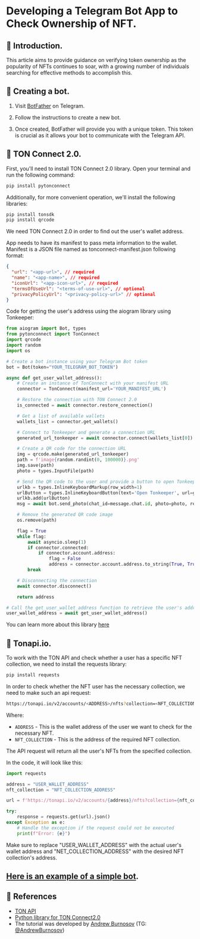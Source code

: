 # Developing a Telegram Bot App to Check Ownership of NFT.

## 👋 Introduction.

This article aims to provide guidance on verifying token ownership as the popularity of NFTs continues to soar, with a growing number of individuals searching for effective methods to accomplish this.

## 🤖 Creating a bot.

1.  Visit [BotFather](https://t.me/BotFather) on Telegram.

2.  Follow the instructions to create a new bot.

3.  Once created, BotFather will provide you with a unique token. This token is crucial as it allows your bot to communicate with the Telegram API.

## 🐍 TON Connect 2.0.

First, you'll need to install TON Connect 2.0 library. Open your terminal and run the following command:

```bash
pip install pytonconnect
```

Additionally, for more convenient operation, we'll install the following libraries:

```bash
pip install tonsdk
pip install qrcode
```

We need TON Connect 2.0 in order to find out the user's wallet address.

App needs to have its manifest to pass meta information to the wallet. Manifest is a JSON file named as tonconnect-manifest.json following format:

```json
{
  "url": "<app-url>", // required
  "name": "<app-name>", // required
  "iconUrl": "<app-icon-url>", // required
  "termsOfUseUrl": "<terms-of-use-url>", // optional
  "privacyPolicyUrl": "<privacy-policy-url>" // optional
}
```

Code for getting the user's address using the aiogram library using Tonkeeper:

```python
from aiogram import Bot, types
from pytonconnect import TonConnect
import qrcode
import random
import os

# Create a bot instance using your Telegram Bot token
bot = Bot(token="YOUR_TELEGRAM_BOT_TOKEN")

async def get_user_wallet_address():
    # Create an instance of TonConnect with your manifest URL
    connector = TonConnect(manifest_url='YOUR_MANIFEST_URL')

    # Restore the connection with TON Connect 2.0
    is_connected = await connector.restore_connection()

    # Get a list of available wallets
    wallets_list = connector.get_wallets()

    # Connect to Tonkeeper and generate a connection URL
    generated_url_tonkeeper = await connector.connect(wallets_list[0])

    # Create a QR code for the connection URL
    img = qrcode.make(generated_url_tonkeeper)
    path = f'image{random.randint(0, 100000)}.png'
    img.save(path)
    photo = types.InputFile(path)

    # Send the QR code to the user and provide a button to open Tonkeeper
    urlkb = types.InlineKeyboardMarkup(row_width=1)
    urlButton = types.InlineKeyboardButton(text='Open Tonkeeper', url=generated_url_tonkeeper)
    urlkb.add(urlButton)
    msg = await bot.send_photo(chat_id=message.chat.id, photo=photo, reply_markup=urlkb)

    # Remove the generated QR code image
    os.remove(path)

    flag = True
    while flag:
        await asyncio.sleep(1)
        if connector.connected:
            if connector.account.address:
                flag = False
                address = connector.account.address.to_string(True, True, True)
        break

    # Disconnecting the connection
    await connector.disconnect()

    return address

# Call the get_user_wallet_address function to retrieve the user's address
user_wallet_address = await get_user_wallet_address()
```

You can learn more about this library [here](https://github.com/XaBbl4/pytonconnect)

## 💎 Tonapi.io.

To work with the TON API and check whether a user has a specific NFT collection, we need to install the requests library:

```bash
pip install requests
```

In order to check whether the NFT user has the necessary collection, we need to make such an api request:

```bash
https://tonapi.io/v2/accounts/<ADDRESS>/nfts?collection=<NFT_COLLECTION>&limit=1000&offset=0&indirect_ownership=false
```

Where:

- `ADDRESS` - This is the wallet address of the user we want to check for the necessary NFT.
- `NFT_COLLECTION` - This is the address of the required NFT collection.

The API request will return all the user's NFTs from the specified collection.

In the code, it will look like this:

```python
import requests

address = "USER_WALLET_ADDRESS"
nft_collection = "NFT_COLLECTION_ADDRESS"

url = f'https://tonapi.io/v2/accounts/{address}/nfts?collection={nft_collection}&limit=1000&offset=0&indirect_ownership=false'

try:
    response = requests.get(url).json()
except Exception as e:
    # Handle the exception if the request could not be executed
    print(f"Error: {e}")
```

Make sure to replace "USER_WALLET_ADDRESS" with the actual user's wallet address and "NET_COLLECTION_ADDRESS" with the desired NFT collection's address.

## [Here is an example of a simple bot](https://github.com/AndreyBurnosov/Checking_for_nft_availability).

## 📌 References

- [TON API](https://tonapi.io/)
- [Python library for TON Connect2.0](https://github.com/XaBbl4/pytonconnect)
- The tutorial was developed by [Andrew Burnosov](https://github.com/AndreyBurnosov) (TG: [@AndrewBurnosov](https://t.me/AndreyBurnosov))
